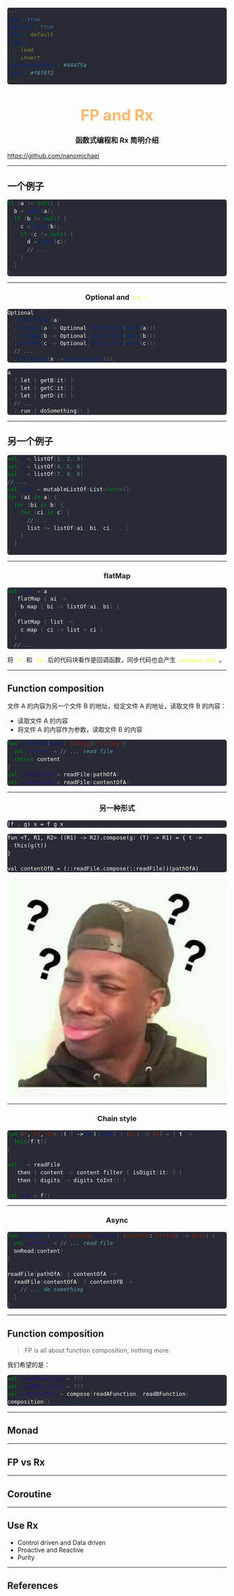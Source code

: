 ```yaml
---
marp: true
paginate: true
theme: default
class:
  - lead
  - invert
backgroundColor: #44475a
color: #f8f8f2
---
```


<style>

code {
  display: inline-block;
  font-family: "Monaco", monospace;
  font-size: 0.8em;
  letter-spacing: 0;
  margin: -0.1em 0.15em;
  padding: 0.1em 0.2em;
  vertical-align: baseline;
  color: yellow;
}

pre {
  display: block;
  border: 0px;
  border-radius: 5px;
  min-height: 1em;
  overflow: visible;
  background:linear-gradient(180deg, #282a36 0, #282a36);
}

pre code {
  box-sizing: border-box;
  margin: 0;
  min-width: 100%;
  font-size: 0.9em;
  color: #f8f8f2;
  line-height: 140%;
}

pre code svg[data-marp-fitting=svg] {
  max-height: calc(580px - 1em);
}
</style>

<!-- _class: lead invert -->
<style scoped>
h1 {
  font-size: 2.5em;
  color: #ffb86c;
  text-align: center;
}
h3 {
  text-align: center;
}
section {
  text-align: center;
}
</style> 

# FP and Rx

### 函数式编程和 Rx 简明介绍

https://github.com/nanomichael

---

## 一个例子

```Java
if (a != null) {
  b = getB(a);
  if (b != null) {
    c = getC(b);
    if (c != null) {
      d = getD(c);
      // ...
    }
  }
}
```

---

### Optional and `'?.'`

```Java
Optional
  .ofNullable(a)
  .flatMap(a -> Optional.ofNullable(getB(a)))
  .flatMap(b -> Optional.ofNullable(getC(b)))
  .flatMap(c -> Optional.ofNullable(getD(c)))
  // ...
  .ifPresent(x -> doSomething());
```

```Kotlin
a
  ?.let { getB(it) }
  ?.let { getC(it) }
  ?.let { getD(it) }
  // ...
  ?.run { doSomething() }
```

---

## 另一个例子

```Kotlin
val a = listOf(1, 2, 3)
val b = listOf(4, 5, 6)
val c = listOf(7, 8, 9)
// ...
val list = mutableListOf<List<Int>>()
for (ai in a) {
  for (bi in b) {
    for (ci in c) {
      // ...
      list += listOf(ai, bi, ci, ...)
    }
  }
}
```

---

### flatMap

```Kotlin
val list = a
  .flatMap { ai ->
    b.map { bi -> listOf(ai, bi) }
  }
  .flatMap { list ->
    c.map { ci -> list + ci }
  }
  // ...
```

将 `if` 和 `for` 后的代码块看作是回调函数，同步代码也会产生 `callback hell`。

---

## Function composition

文件 A 的内容为另一个文件 B 的地址，给定文件 A 的地址，读取文件 B 的内容：

- 读取文件 A 的内容
- 将文件 A 的内容作为参数，读取文件 B 的内容

```Kotlin
fun readFile(path: String): String {
  val content = // ... read file
  return content
}
val contentOfA = readFile(pathOfA)
val contentOfB = readFile(contentOfA)
```

---

### 另一种形式

```
(f . g) x = f g x
```

```
fun <T, R1, R2> ((R1) -> R2).compose(g: (T) -> R1) = { t ->
  this(g(t))
}

val contentOfB = (::readFile.compose(::readFile))(pathOfA)
```

![w:180 h:180](./what.jpg)

---

### Chain style

```Kotlin
fun <T, R1, R2> ((T) -> R1).then(f: (R1) -> R2) = { t ->
  this(f(t))
}

val f = readFile
  .then { content -> content.filter { isDigit(it) } }
  .then { digits -> digits.toInt() }

val num = f()
```

---

### Async

```Kotlin
fun readFile(path: String, onRead: (content: String) -> Unit) {
  val content = // ... read file
  onRead(content)
}

readFile(pathOfA) { contentOfA ->
  readFile(contentOfA) { contentOfB ->
    // ... do something
  }
}
```

---

## Function composition

> FP is all about function composition,
> nothing more.

我们希望的是：

```Kotlin
val readAFunction = ???
val readBFunction = ???
val composition = compose(readAFunction, readBFunction)
composition()
```

---

## Monad

---

## FP vs Rx

---

## Coroutine

---

## Use Rx

- Control driven and Data driven
- Proactive and Reactive
- Purity

---

## References
